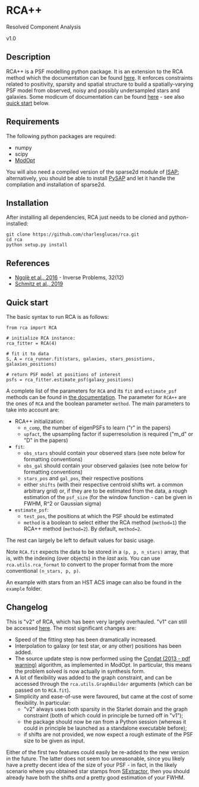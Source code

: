 RCA++
===
Resolved Component Analysis

v1.0

## Description
RCA++ is a PSF modelling python package. It is an extension to the RCA method which the documentation can be found [here](https://morganschmitz.github.io/rca/). It enforces constraints related to positivity, sparsity and spatial structure to build a spatially-varying PSF model from observed, noisy and possibly undersampled stars and galaxies. Some modicum of documentation can be found [here](https://morganschmitz.github.io/rca/) - see also [quick start](#quick-start) below.

## Requirements
The following python packages are required:

  - numpy
  - scipy
  - [ModOpt](https://github.com/CEA-COSMIC/ModOpt)
  
You will also need a compiled version of the sparse2d module of [ISAP](http://www.cosmostat.org/software/isap); alternatively, you should be able to install [PySAP](https://github.com/CEA-COSMIC/pysap) and let it handle the compilation and installation of sparse2d.

## Installation
After installing all dependencies, RCA just needs to be cloned and python-installed:

```
git clone https://github.com/charlesglucas/rca.git
cd rca
python setup.py install
```

## References
  - [Ngolè et al., 2016](https://arxiv.org/abs/1608.08104) - Inverse Problems, 32(12)
  - [Schmitz et al., 2019](https://arxiv.org/abs/1906.07676)
  
## Quick start
The basic syntax to run RCA is as follows:

```
from rca import RCA

# initialize RCA instance:
rca_fitter = RCA(4)

# fit it to data
S, A = rca_runner.fit(stars, galaxies, stars_posistions, galaxies_positions)

# return PSF model at positions of interest
psfs = rca_fitter.estimate_psf(galaxy_positions)
```
A complete list of the parameters for `RCA` and its `fit` and `estimate_psf` methods can be found in [the documentation](https://morganschmitz.github.io/rca/rca.html#module-rca). The parameter for `RCA++` are the ones of `RCA` and the boolean parameter `method`. The main parameters to take into account are:

  - RCA++ initialization:
    - `n_comp`, the number of eigenPSFs to learn ("r" in the papers)
    - `upfact`, the upsampling factor if superresolution is required ("m_d" or "D" in the papers)
  - `fit`:
    - `obs_stars` should contain your observed stars (see note below for formatting conventions)
    - `obs_gal` should contain your observed galaxies (see note below for formatting conventions)
    - `stars_pos` and `gal_pos`, their respective positions
    - either `shifts` (with their respective centroid shifts wrt. a common arbitrary grid) or, if they are to be estimated from the data, a rough estimation of the `psf_size` (for the window function - can be given in FWHM, R^2 or Gaussian sigma)
  - `estimate_psf`:
    - `test_pos`, the positions at which the PSF should be estimated
    -  `method` is a boolean to select either the RCA method (`method=1`) the RCA++ method (`method=2`). By default, `method=2`.

The rest can largely be left to default values for basic usage.

Note `RCA.fit` expects the data to be stored in a `(p, p, n_stars)` array, that is, with the indexing (over objects) in the _last_ axis. You can use `rca.utils.rca_format` to convert to the proper format from the more conventional `(n_stars, p, p)`.

An example with stars from an HST ACS image can also be found in the `example` folder.

## Changelog
This is "v2" of RCA, which has been very largely overhauled. "v1" can still be accessed [here](https://github.com/CosmoStat/rca/commit/60845d44de56a9df58bed724ff2a1fbdae288c04). The most significant changes are:

  - Speed of the fitting step has been dramatically increased.
  - Interpolation to galaxy (or test star, or any other) positions has been added.
  - The source update step is now performed using the [Condat (2013 - pdf warning)](http://www.gipsa-lab.fr/~laurent.condat/publis/Condat-optim-JOTA-2013.pdf) algorithm, as implemented in ModOpt. In particular, this means the problem solved is now actually in synthesis form.
  - A lot of flexibility was added to the graph constraint, and can be accessed through the `rca.utils.GraphBuilder` arguments (which can be passed on to `RCA.fit`).
  - Simplicity and ease-of-use were favoured, but came at the cost of some flexibility. In particular:
    - "v2" always uses both sparsity in the Starlet domain and the graph constraint (both of which could in principle be turned off in "v1"); 
    - the package should now be ran from a Python session (whereas it could in principle be launched as a standalone executable before);
    - if shifts are not provided, we now expect a rough estimate of the PSF size to be given as input.
    
Either of the first two features could easily be re-added to the new version in the future. The latter does not seem too unreasonable, since you likely have a pretty decent idea of the size of your PSF - in fact, in the likely scenario where you obtained star stamps from [SExtractor](https://github.com/astromatic/sextractor), then you should already have both the shifts _and_ a pretty good estimation of your FWHM.
